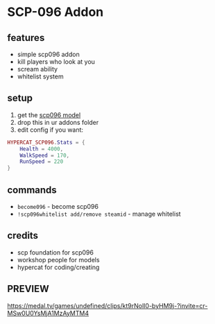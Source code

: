 # SCP-096 Addon


## features

- simple scp096 addon
- kill players who look at you
- scream ability
- whitelist system

## setup

1. get the [scp096 model](https://steamcommunity.com/sharedfiles/filedetails/?id=1315125663)
2. drop this in ur addons folder
3. edit config if you want:
```lua
HYPERCAT_SCP096.Stats = {
    Health = 4000,
    WalkSpeed = 170,
    RunSpeed = 220
}
```

## commands

- `become096` - become scp096
- `!scp096whitelist add/remove steamid` - manage whitelist

## credits

- scp foundation for scp096
- workshop people for models
- hypercat for coding/creating

## PREVIEW
https://medal.tv/games/undefined/clips/kt9rNolI0-byHM9j-?invite=cr-MSw0U0YsMjA1MzAyMTM4
